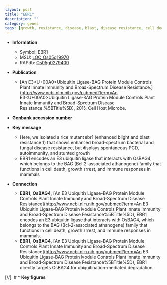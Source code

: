 ```yaml
---
layout: post
title: "EBR1"
description: ""
category: genes
tags: [growth, resistance, disease, blast, disease resistance, cell death, immune response, blight, blast resistance, Ubiquitin]
---
```


* **Information**  
    + Symbol: EBR1  
    + MSU: [LOC_Os05g19970](http://rice.uga.edu/cgi-bin/ORF_infopage.cgi?orf=LOC_Os05g19970)  
    + RAPdb: [Os05g0279400](https://rapdb.dna.affrc.go.jp/locus/?name=Os05g0279400)  

* **Publication**  
    + [An E3<U+00A0>Ubiquitin Ligase-BAG Protein Module Controls Plant Innate Immunity and Broad-Spectrum Disease Resistance.](http://www.ncbi.nlm.nih.gov/pubmed?term=An E3<U+00A0>Ubiquitin Ligase-BAG Protein Module Controls Plant Innate Immunity and Broad-Spectrum Disease Resistance.%5BTitle%5D), 2016, Cell Host Microbe.

* **Genbank accession number**  

* **Key message**  
    + Here, we isolated a rice mutant ebr1 (enhanced blight and blast resistance 1) that shows enhanced broad-spectrum bacterial and fungal disease resistance, but displays spontaneous PCD, autoimmunity, and stunted growth
    + EBR1 encodes an E3 ubiquitin ligase that interacts with OsBAG4, which belongs to the BAG (Bcl-2-associated athanogene) family that functions in cell death, growth arrest, and immune responses in mammals

* **Connection**  
    + __EBR1__, __OsBAG4__, [An E3 Ubiquitin Ligase-BAG Protein Module Controls Plant Innate Immunity and Broad-Spectrum Disease Resistance](http://www.ncbi.nlm.nih.gov/pubmed?term=An E3 Ubiquitin Ligase-BAG Protein Module Controls Plant Innate Immunity and Broad-Spectrum Disease Resistance%5BTitle%5D), EBR1 encodes an E3 ubiquitin ligase that interacts with OsBAG4, which belongs to the BAG (Bcl-2-associated athanogene) family that functions in cell death, growth arrest, and immune responses in mammals.
    + __EBR1__, __OsBAG4__, [An E3 Ubiquitin Ligase-BAG Protein Module Controls Plant Innate Immunity and Broad-Spectrum Disease Resistance](http://www.ncbi.nlm.nih.gov/pubmed?term=An E3 Ubiquitin Ligase-BAG Protein Module Controls Plant Innate Immunity and Broad-Spectrum Disease Resistance%5BTitle%5D), EBR1 directly targets OsBAG4 for ubiquitination-mediated degradation.

[//]: # * **Key figures**  


